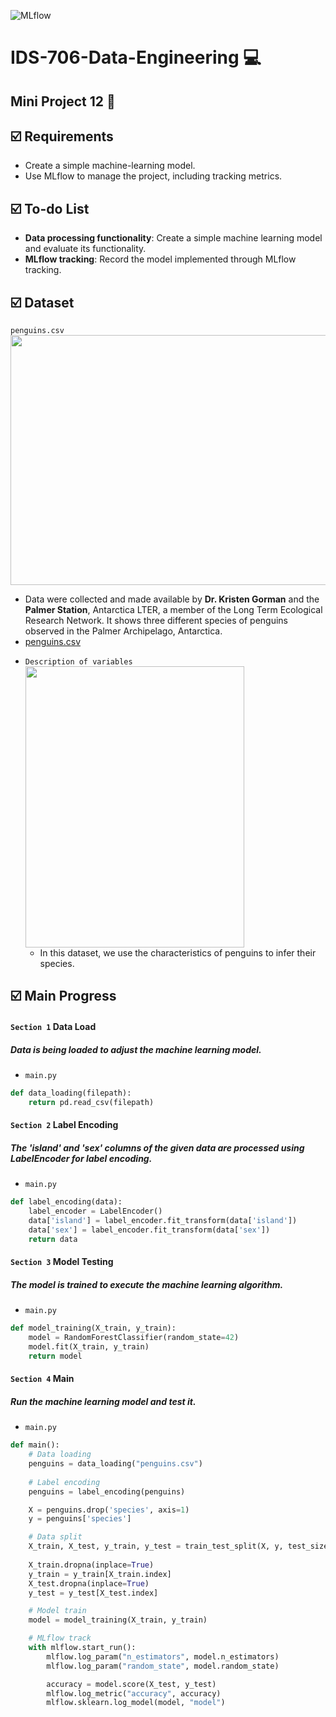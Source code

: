 ![MLflow](https://github.com/nogibjj/IDS706-Mini-Project-12-sp699/actions/workflows/cicd.yml/badge.svg)
# IDS-706-Data-Engineering :computer:

## Mini Project 12 :page_facing_up: 

## :ballot_box_with_check: Requirements
* Create a simple machine-learning model.</br>
* Use MLflow to manage the project, including tracking metrics.</br>

## :ballot_box_with_check: To-do List
* __Data processing functionality__: Create a simple machine learning model and evaluate its functionality.</br>
* __MLflow tracking__: Record the model implemented through MLflow tracking.

## :ballot_box_with_check: Dataset
`penguins.csv`
  <img src="https://github.com/nogibjj/Suim-Park-Mini-Project-2/assets/143478016/fe1c7646-539f-4bd5-ba5f-c67f47cbc4c9.png" width="600" height="400"/>
  - Data were collected and made available by __Dr. Kristen Gorman__ and the __Palmer Station__, Antarctica LTER, a member of the Long Term Ecological Research Network. It shows three different species of penguins observed in the Palmer Archipelago, Antarctica.
  - [penguins.csv](https://github.com/nogibjj/IDS706-Mini-Project-12-sp699/raw/main/penguins.csv)
* `Description of variables`</br>
  <img src="https://github.com/nogibjj/Suim-Park-Mini-Project-2/assets/143478016/6b0020de-5499-43ea-b6d6-a67f52aa8d58.png" width="350" height="450"/></br>
  - In this dataset, we use the characteristics of penguins to infer their species.

## :ballot_box_with_check: Main Progress
#### `Section 1` Data Load
##### Data is being loaded to adjust the machine learning model.
* `main.py`
```Python
def data_loading(filepath):
    return pd.read_csv(filepath)
```

#### `Section 2` Label Encoding
##### The 'island' and 'sex' columns of the given data are processed using LabelEncoder for label encoding.
* `main.py`
```Python
def label_encoding(data):
    label_encoder = LabelEncoder()
    data['island'] = label_encoder.fit_transform(data['island'])
    data['sex'] = label_encoder.fit_transform(data['sex'])
    return data
```

#### `Section 3` Model Testing
##### The model is trained to execute the machine learning algorithm.
* `main.py`
```Python
def model_training(X_train, y_train):
    model = RandomForestClassifier(random_state=42)
    model.fit(X_train, y_train)
    return model
```

#### `Section 4` Main
##### Run the machine learning model and test it.
* `main.py`
```Python
def main():
    # Data loading
    penguins = data_loading("penguins.csv")
    
    # Label encoding
    penguins = label_encoding(penguins)

    X = penguins.drop('species', axis=1)
    y = penguins['species']

    # Data split
    X_train, X_test, y_train, y_test = train_test_split(X, y, test_size=0.3, random_state=42)
    
    X_train.dropna(inplace=True)
    y_train = y_train[X_train.index]
    X_test.dropna(inplace=True)
    y_test = y_test[X_test.index]

    # Model train
    model = model_training(X_train, y_train)

    # MLflow track
    with mlflow.start_run():
        mlflow.log_param("n_estimators", model.n_estimators)
        mlflow.log_param("random_state", model.random_state)

        accuracy = model.score(X_test, y_test)
        mlflow.log_metric("accuracy", accuracy)
        mlflow.sklearn.log_model(model, "model")
```

